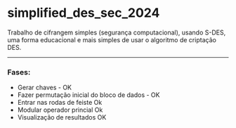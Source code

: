 # simplified_des_sec_2024

Trabalho de cifrangem simples (segurança computacional), usando S-DES, uma forma educacional e mais simples de usar o algoritmo de criptação DES.

-----
### Fases:

- Gerar chaves - OK 
- Fazer permutação inicial do bloco de dados - OK
- Entrar nas rodas de feiste Ok
- Modular operador princial Ok
- Visualização de resultados OK
